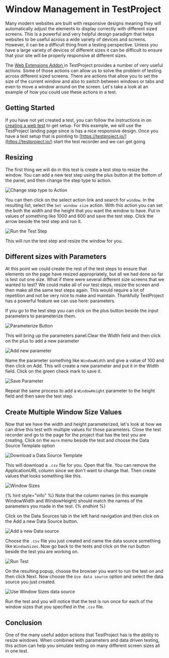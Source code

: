 # Window Management in TestProject

Many modern websites are built with responsive designs meaning they will automatically adjust the elements to display correctly with different sized screens. This is a powerful and very helpful design paradigm that helps websites to be useful across a wide variety of devices and screens. However, it can be a difficult thing from a testing perspective. Unless you have a large variety of devices of different sizes it can be difficult to ensure that your site will be properly responsive at different sizes.

The [Web Extensions Addon ](../testproject-addons/available-addons/web-extensions-addon.md)in TestProject provides a number of very useful actions. Some of those actions can allow us to solve the problem of testing across different sized screens. There are actions that allow you to set the size of the current window and also to switch between windows or tabs and even to move a window around on the screen. Let's take a look at an example of how you could use these actions in a test. 

## Getting Started

If you have not yet created a test, you can follow the instructions in on [creating a web test](../using-the-smart-test-recorder/web-testing/creating-a-web-test-using-the-testproject-recorder.md) to get setup. For this example, we will use the TestProject landing page since is has a nice responsive design. Once you have a test setup that is pointing to [https://testproject.io/](https://testproject.io/) start the test recorder and we can get going

## Resizing

The first thing we will do in this test is create a test step to resize the window. You can add a new test step using the plus button at the bottom of the panel, and then change the step type to action. 

![Change step type to Action](../.gitbook/assets/image%20%28136%29%20%281%29.png)

You can then click on the select action link and search for `window`. In the resulting list, select the `Set window size` action. With this action you can set the both the width and the height that you want the window to have. Put in values of something like 1000 and 600 and save the test step. Click the arrow beside the test step and run it.

![Run the Test Step](../.gitbook/assets/image%20%2858%29.png)

This will run the test step and resize the window for you.

## Different sizes with Parameters

At this point we could create the rest of the test steps to ensure that elements on the page have resized appropriately, but all we had done so far is test out one size. What if there were several different size screens that we wanted to test? We could make all of our test steps, resize the screen and then make all the same test steps again. This would require a lot of repetition and not be very nice to make and maintain. Thankfully TestProject has a powerful feature we can use here: parameters.

If you go to the test step you can click on the plus button beside the input parameters to parameterize them.

![Parameterize Button](../.gitbook/assets/image%20%28124%29.png)

This will bring up the parameters panel.Clear the Width field and then click on the plus to add a new parameter

![Add new parameter](../.gitbook/assets/image%20%2840%29.png)

Name the parameter something like `WindowWidth` and give a value of 100 and then click on Add. This will create a new parameter and put it in the Width field. Click on the green check mark to save it. 

![Save Parameter](../.gitbook/assets/image%20%2846%29.png)

Repeat the same process to add a `WindowHeight` parameter to the height field and then save the test step.

## Create Multiple Window Size Values

Now that we have the width and height parameterized, let's look at how we can drive this test with multiple values for those parameters. Close the test recorder and go to the page for the project that has the test you are creating. Click on the `more` menu beside the test and choose the Data Source Template option 

![Download a Data Source Template](../.gitbook/assets/image%20%2855%29.png)

This will download a `.csv` file for you. Open that file. You can remove the  ApplicationURL column since we don't want to change that. Then create values that looks something like this.

![Window Sizes](../.gitbook/assets/image%20%287%29.png)

{% hint style="info" %}
Note that the column names \(in this example WindowWidth and WindowHeight\) should match the names of the parameters you made in the test.
{% endhint %}

Click on the Data Sources tab in the left hand navigation and then click on the Add a new Data Source button.

![Add a new Data source](../.gitbook/assets/image%20%28148%29.png)

Choose the `.csv` file you just created and name the data source something like `WindowSizes.`Now go back to the tests and click on the run button beside the test you are working on.

![Run Test](../.gitbook/assets/image%20%28117%29.png)

On the resulting popup, choose the browser you want to run the test on and then click Next.  Now choose the `Use data source` option and select the data source you just created.

![Use Window Sizes data source](../.gitbook/assets/image%20%28198%29.png)

Run the test and you will notice that the test is run once for each of the window sizes that you specified in the `.csv` file.

## Conclusion

One of the many useful addon actions that TestProject has is the ability to resize windows. When combined with parameters and data driven testing, this action can help you simulate testing on many different screen sizes all in one test. 

